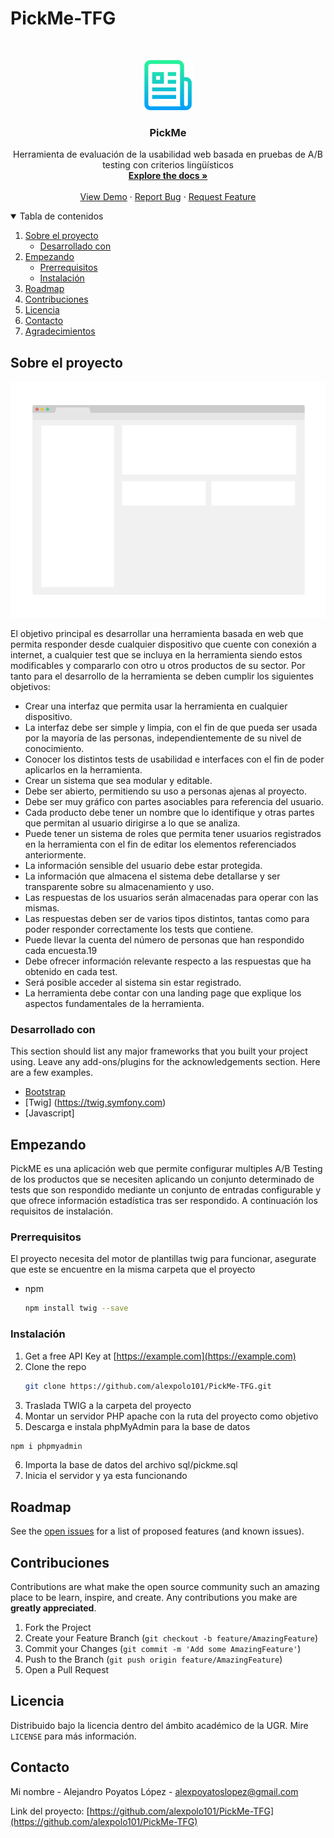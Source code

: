 # PickMe-TFG
<!-- PROJECT LOGO -->
<br />
<p align="center">
  <a href="https://github.com/othneildrew/Best-README-Template">
    <img src="images/logo.png" alt="Logo" width="80" height="80">
  </a>

  <h3 align="center">PickMe</h3>

  <p align="center">
    Herramienta de evaluación de la usabilidad web basada en pruebas de A/B testing con criterios lingüísticos
    <br />
    <a href="https://github.com/othneildrew/Best-README-Template"><strong>Explore the docs »</strong></a>
    <br />
    <br />
    <a href="https://github.com/othneildrew/Best-README-Template">View Demo</a>
    ·
    <a href="https://github.com/othneildrew/Best-README-Template/issues">Report Bug</a>
    ·
    <a href="https://github.com/othneildrew/Best-README-Template/issues">Request Feature</a>
  </p>
</p>



<!-- TABLE OF CONTENTS -->
<details open="open">
  <summary>Tabla de contenidos </summary>
  <ol>
    <li>
      <a href="#about-the-project">Sobre el proyecto</a>
      <ul>
        <li><a href="#built-with">Desarrollado con</a></li>
      </ul>
    </li>
    <li>
      <a href="#getting-started">Empezando</a>
      <ul>
        <li><a href="#prerequisites">Prerrequisitos</a></li>
        <li><a href="#installation">Instalación</a></li>
      </ul>
    </li>
    <li><a href="#roadmap">Roadmap</a></li>
    <li><a href="#contributing">Contribuciones</a></li>
    <li><a href="#license">Licencia</a></li>
    <li><a href="#contact">Contacto</a></li>
    <li><a href="#acknowledgements">Agradecimientos</a></li>
  </ol>
</details>



<!-- ABOUT THE PROJECT -->
## Sobre el proyecto

[![Product Name Screen Shot][product-screenshot]](https://example.com)

El objetivo principal es desarrollar una herramienta basada en web que permita 
responder desde cualquier dispositivo que cuente con conexión a internet, a cualquier 
test que se incluya en la herramienta siendo estos modificables y compararlo con otro u 
otros productos de su sector.
Por tanto para el desarrollo de la herramienta se deben cumplir los siguientes objetivos:
- Crear una interfaz que permita usar la herramienta en cualquier dispositivo.
- La interfaz debe ser simple y limpia, con el fin de que pueda ser usada por la 
mayoría de las personas, independientemente de su nivel de conocimiento.
- Conocer los distintos tests de usabilidad e interfaces con el fin de poder aplicarlos 
en la herramienta.
- Crear un sistema que sea modular y editable.
- Debe ser abierto, permitiendo su uso a personas ajenas al proyecto.
- Debe ser muy gráfico con partes asociables para referencia del usuario.
- Cada producto debe tener un nombre que lo identifique y otras partes que 
permitan al usuario dirigirse a lo que se analiza.
- Puede tener un sistema de roles que permita tener usuarios registrados en la 
herramienta con el fin de editar los elementos referenciados anteriormente.
- La información sensible del usuario debe estar protegida.
- La información que almacena el sistema debe detallarse y ser transparente sobre 
su almacenamiento y uso.
- Las respuestas de los usuarios serán almacenadas para operar con las mismas.
- Las respuestas deben ser de varios tipos distintos, tantas como para poder 
responder correctamente los tests que contiene.
- Puede llevar la cuenta del número de personas que han respondido cada 
encuesta.19
- Debe ofrecer información relevante respecto a las respuestas que ha obtenido 
en cada test.
- Será posible acceder al sistema sin estar registrado.
- La herramienta debe contar con una landing page que explique los aspectos 
fundamentales de la herramienta.

### Desarrollado con

This section should list any major frameworks that you built your project using. Leave any add-ons/plugins for the acknowledgements section. Here are a few examples.
* [Bootstrap](https://getbootstrap.com)
* [Twig] (https://twig.symfony.com)
* [Javascript]



<!-- GETTING STARTED -->
## Empezando

PickME es una aplicación web que permite configurar multiples A/B Testing de los productos que se necesiten aplicando un conjunto determinado de tests que son respondido mediante un conjunto de entradas configurable y que ofrece información estadística tras ser respondido.
A continuación los requisitos de instalación.

### Prerrequisitos

El proyecto necesita del motor de plantillas twig para funcionar, asegurate que este se encuentre en la misma carpeta que el proyecto
* npm
  ```sh
  npm install twig --save
  ```

### Instalación

1. Get a free API Key at [https://example.com](https://example.com)
2. Clone the repo
   ```sh
   git clone https://github.com/alexpolo101/PickMe-TFG.git
   ```
3. Traslada TWIG a la carpeta del proyecto
4. Montar un servidor PHP apache con la ruta del proyecto como objetivo
5. Descarga e instala phpMyAdmin para la base de datos
  ```sh
  npm i phpmyadmin
  ```
6. Importa la base de datos del archivo sql/pickme.sql
7. Inicia el servidor y ya esta funcionando


<!-- ROADMAP -->
## Roadmap

See the [open issues](https://github.com/othneildrew/Best-README-Template/issues) for a list of proposed features (and known issues).



<!-- CONTRIBUTING -->
## Contribuciones

Contributions are what make the open source community such an amazing place to be learn, inspire, and create. Any contributions you make are **greatly appreciated**.

1. Fork the Project
2. Create your Feature Branch (`git checkout -b feature/AmazingFeature`)
3. Commit your Changes (`git commit -m 'Add some AmazingFeature'`)
4. Push to the Branch (`git push origin feature/AmazingFeature`)
5. Open a Pull Request



<!-- LICENSE -->
## Licencia

Distribuido bajo la licencia dentro del ámbito académico de la UGR. Mire `LICENSE` para más información.



<!-- CONTACT -->
## Contacto

Mi nombre - Alejandro Poyatos López - alexpoyatoslopez@gmail.com

Link del proyecto: [https://github.com/alexpolo101/PickMe-TFG](https://github.com/alexpolo101/PickMe-TFG)


<!-- MARKDOWN LINKS & IMAGES -->
<!-- https://www.markdownguide.org/basic-syntax/#reference-style-links -->
[contributors-shield]: https://img.shields.io/github/contributors/othneildrew/Best-README-Template.svg?style=for-the-badge
[contributors-url]: https://github.com/othneildrew/Best-README-Template/graphs/contributors
[forks-shield]: https://img.shields.io/github/forks/othneildrew/Best-README-Template.svg?style=for-the-badge
[forks-url]: https://github.com/othneildrew/Best-README-Template/network/members
[stars-shield]: https://img.shields.io/github/stars/othneildrew/Best-README-Template.svg?style=for-the-badge
[stars-url]: https://github.com/othneildrew/Best-README-Template/stargazers
[issues-shield]: https://img.shields.io/github/issues/othneildrew/Best-README-Template.svg?style=for-the-badge
[issues-url]: https://github.com/othneildrew/Best-README-Template/issues
[license-shield]: https://img.shields.io/github/license/othneildrew/Best-README-Template.svg?style=for-the-badge
[license-url]: https://github.com/othneildrew/Best-README-Template/blob/master/LICENSE.txt
[linkedin-shield]: https://img.shields.io/badge/-LinkedIn-black.svg?style=for-the-badge&logo=linkedin&colorB=555
[linkedin-url]: https://linkedin.com/in/othneildrew
[product-screenshot]: images/screenshot.png

